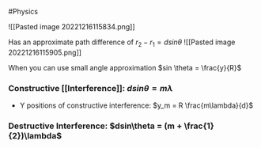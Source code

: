 #Physics 

![[Pasted image 20221216115834.png]]

Has an approximate path difference of $r_2 - r_1 = dsin \theta$
![[Pasted image 20221216115905.png]]

When you can use small angle approximation $sin \theta = \frac{y}{R}$

### Constructive [[Interference]]: $dsin\theta = m\lambda$
- Y positions of constructive interference: $y_m = R \frac{m\lambda}{d}$

### Destructive Interference: $dsin\theta = (m + \frac{1}{2})\lambda$
